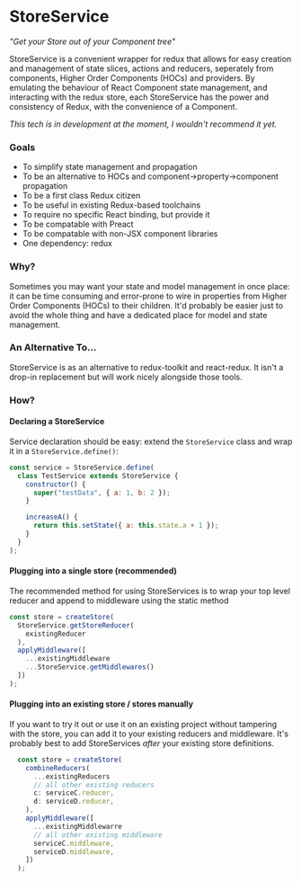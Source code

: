# StoreService

*"Get your Store out of your Component tree"*

StoreService is a convenient wrapper for redux that allows for easy creation
and management of state slices, actions and reducers, seperately from 
components, Higher Order Components (HOCs) and providers. By emulating the
behaviour of React Component state management, and interacting with the redux 
store, each StoreService has the power and consistency of Redux, with the 
convenience of a Component.

*This tech is in development at the moment, I wouldn't recommend it yet.*

### Goals
 - To simplify state management and propagation
 - To be an alternative to HOCs and component->property->component propagation
 - To be a first class Redux citizen
 - To be useful in existing Redux-based toolchains
 - To require no specific React binding, but provide it
 - To be compatable with Preact
 - To be compatable with non-JSX component libraries
 - One dependency: redux

### Why?
Sometimes you may want your state and model management in once place: it can be
time consuming and error-prone to wire in properties from Higher Order 
Components (HOCs) to their children. It'd probably be easier just to avoid the
whole thing and have a dedicated place for model and state management.

### An Alternative To...
StoreService is as an alternative to redux-toolkit and react-redux. It isn't a
drop-in replacement but will work nicely alongside those tools.

### How?

#### Declaring a StoreService
Service declaration should be easy: extend the `StoreService` class and wrap it
in a `StoreService.define()`:
```javascript
const service = StoreService.define(
  class TestService extends StoreService {
    constructor() {
      super("testData", { a: 1, b: 2 });
    }

    increaseA() {
      return this.setState({ a: this.state.a + 1 });
    }
  }
);
```

#### Plugging into a single store (recommended)
The recommended method for using StoreServices is to wrap your top level
reducer and append to middleware using the static method
```javascript
const store = createStore(
  StoreService.getStoreReducer(
    existingReducer
  ),
  applyMiddleware([
    ...existingMiddleware
    ...StoreService.getMiddlewares()
  ])
);
```

#### Plugging into an existing store / stores manually
If you want to try it out or use it on an existing project without tampering
with the store, you can add it to your existing reducers and middleware. It's 
probably best to add StoreServices _after_ your existing store definitions.
```javascript
  const store = createStore(
    combineReducers(
      ...existingReducers
      // all other existing reducers
      c: serviceC.reducer,
      d: serviceD.reducer,
    ),
    applyMiddleware([
      ...existingMiddlewarre
      // all other existing middleware
      serviceC.middleware,
      serviceD.middleware,
    ])
  );
```